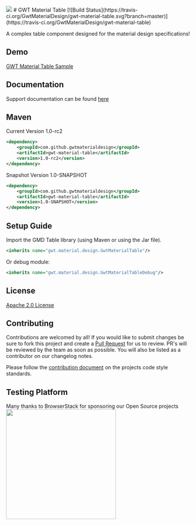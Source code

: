 <img src="http://i.imgur.com/SYbHcYN.png" />
# GWT Material Table [![Build Status](https://travis-ci.org/GwtMaterialDesign/gwt-material-table.svg?branch=master)](https://travis-ci.org/GwtMaterialDesign/gwt-material-table)

A complex table component designed for the material design specifications!

## Demo
[GWT Material Table Sample](https://github.com/GwtMaterialDesign/gwt-material-table-sample)

## Documentation
Support documentation can be found [here](https://github.com/GwtMaterialDesign/gwt-material-table/wiki)

## Maven
Current Version 1.0-rc2
```xml
<dependency>
    <groupId>com.github.gwtmaterialdesign</groupId>
    <artifactId>gwt-material-table</artifactId>
    <version>1.0-rc2</version>
</dependency>
```

Snapshot Version 1.0-SNAPSHOT
```xml
<dependency>
    <groupId>com.github.gwtmaterialdesign</groupId>
    <artifactId>gwt-material-table</artifactId>
    <version>1.0-SNAPSHOT</version>
</dependency>
```

## Setup Guide
Import the GMD Table library (using Maven or using the Jar file).

```xml
<inherits name="gwt.material.design.GwtMaterialTable"/>
```
Or debug module:
```xml
<inherits name="gwt.material.design.GwtMaterialTableDebug"/>
```

## License
[Apache 2.0 License](https://github.com/GwtMaterialDesign/gwt-material-table/blob/master/LICENSE.md)

## Contributing
Contributions are welcomed by all! If you would like to submit changes be sure to fork this project and create a [Pull Request](https://yangsu.github.io/pull-request-tutorial/) for us to review. PR's will be reviewed by the team as soon as possible. You will also be listed as a contributor on our changelog notes.

Please follow the [contribution document](https://github.com/GwtMaterialDesign/gwt-material/wiki/Contributing) on the projects code style standards.

## Testing Platform
Many thanks to BrowserStack for sponsoring our Open Source projects<br/>
<a href="https://www.browserstack.com/" target="_blank">
    <img width="300px" src="https://www.browserstack.com/images/layout/browserstack-logo-600x315.png"/>
</a>
